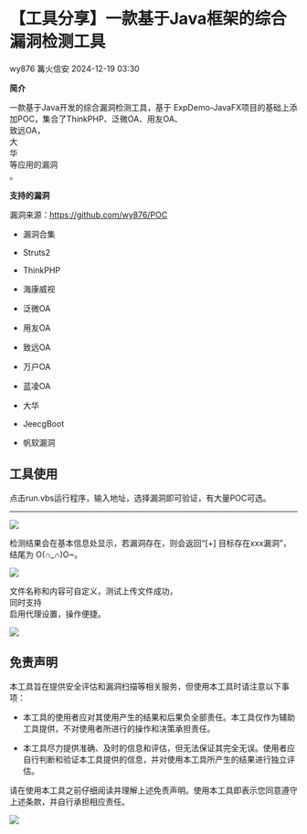 #  【工具分享】一款基于Java框架的综合漏洞检测工具   
wy876  篝火信安   2024-12-19 03:30  
  
**简介**  
  
一款基于Java开发的综合漏洞检测工具，基于 ExpDemo-JavaFX项目的基础上添加POC，集合了ThinkPHP、泛微OA、用友OA、  
致远OA，  
大  
华  
等应用的漏洞  
。  
  
  
**支持的漏洞**  
  
漏洞来源：https://github.com/wy876/POC  
- 漏洞合集  
  
- Struts2  
  
- ThinkPHP  
  
- 海康威视  
  
- 泛微OA  
  
- 用友OA  
  
- 致远OA  
  
- 万户OA  
  
- 蓝凌OA  
  
- 大华  
  
- JeecgBoot  
  
- 帆软漏洞  
  
## 工具使用  
  
点击run.vbs运行程序，输入地址，选择漏洞即可验证，有大量POC可选。  
****  
  
![](https://mmbiz.qpic.cn/mmbiz_png/CQf7uHzmVb0qJHZhW1DFRW3UpPLxYcDvIQF6UmYKibicJ50WZ2icfsibdnGB00IM7iamC9xLUEJ9N3vfQk8dia8wMw9g/640?wx_fmt=png&from=appmsg "")  
  
检测结果会在基本信息处显示，若漏洞存在，则会返回“[+] 目标存在xxx漏洞”，结尾为 O(∩_∩)O~。  
  
![](https://mmbiz.qpic.cn/mmbiz_png/CQf7uHzmVb0qJHZhW1DFRW3UpPLxYcDvKssDOM4jRuiaiaYQHx04RYMhrhXT3VqDOMvdBEdiaPMia28GK4pEOedqBg/640?wx_fmt=png&from=appmsg "")  
  
文件名称和内容可自定义，测试上传文件成功，  
同时支持  
启用代理设置，操作便捷。  
  
![](https://mmbiz.qpic.cn/mmbiz_png/CQf7uHzmVb0qJHZhW1DFRW3UpPLxYcDvQP5fjBl3eZAp16oNWRJ16dhBKDpZWNHViafT8NtUe3iaRicYSdcsCqmZg/640?wx_fmt=png&from=appmsg "")  
  
## 免责声明  
  
  
本工具旨在提供安全评估和漏洞扫描等相关服务，但使用本工具时请注意以下事项：  
- 本工具的使用者应对其使用产生的结果和后果负全部责任。本工具仅作为辅助工具提供，不对使用者所进行的操作和决策承担责任。  
  
- 本工具尽力提供准确、及时的信息和评估，但无法保证其完全无误。使用者应自行判断和验证本工具提供的信息，并对使用本工具所产生的结果进行独立评估。  
  
请在使用本工具之前仔细阅读并理解上述免责声明。使用本工具即表示您同意遵守上述条款，并自行承担相应责任。  
  
![](https://mmbiz.qpic.cn/mmbiz_gif/CQf7uHzmVb3icxXWABkpMvXDJ1aDF6RgkCFLMvzDgLEx7jjY4A1n7yTEc2AZmg5CFFoeHJLb3AiblNHRLVFBqlfw/640?wx_fmt=gif&from=appmsg "")  
```
```  
  
  
